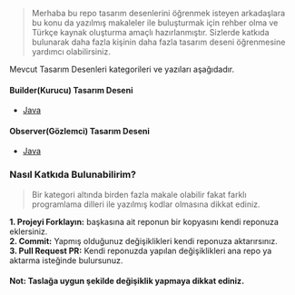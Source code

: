 > Merhaba bu repo tasarım desenlerini öğrenmek isteyen arkadaşlara bu konu da yazılmış makaleler ile buluşturmak için rehber olma ve Türkçe kaynak oluşturma amaçlı hazırlanmıştır. Sizlerde katkıda bulunarak daha fazla kişinin daha fazla tasarım deseni öğrenmesine yardımcı olabilirsiniz.

Mevcut Tasarım Desenleri kategorileri ve yazıları aşağıdadır.

#### Builder(Kurucu) Tasarım Deseni

* [Java](https://medium.com/t%C3%BCrkiye/1-builder-kurucu-pattern-5c6b435eb45e)

#### Observer(Gözlemci) Tasarım Deseni

* [Java](https://medium.com/@yusufcakal/observer-g%C3%B6zlemci-pattern-16cbe6d4bfbe)

### Nasıl Katkıda Bulunabilirim?

>Bir kategori altında birden fazla makale olabilir fakat farklı programlama dilleri ile yazılmış kodlar olmasına dikkat ediniz.


**1. Projeyi Forklayın:** başkasına ait reponun bir kopyasını kendi reponuza eklersiniz. <br>
**2. Commit:** Yapmış olduğunuz değişiklikleri kendi reponuza aktarırsınız. <br>
**3. Pull Request PR:** Kendi reponuzda yapılan değişiklikleri ana repo ya aktarma isteğinde bulursunuz. <br>

#### Not: Taslağa uygun şekilde değişiklik yapmaya dikkat ediniz.
